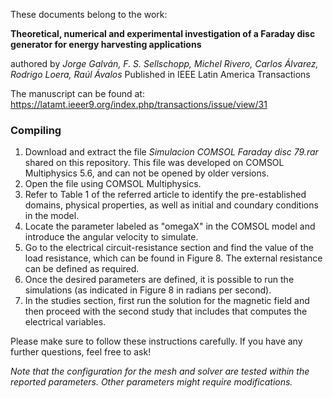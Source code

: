 These documents belong to the work:

__Theoretical, numerical and experimental investigation of a Faraday disc generator for energy harvesting applications__

authored by _Jorge Galván, F. S. Sellschopp, Michel Rivero, Carlos Álvarez, Rodrigo Loera, Raúl Ávalos_ Published in  IEEE Latin America Transactions

The manuscript can be found at: https://latamt.ieeer9.org/index.php/transactions/issue/view/31

### Compiling

1. Download and extract the file *Simulacion COMSOL Faraday disc 79.rar* shared on this repository. This file was developed on COMSOL Multiphysics 5.6, and can not be opened by older versions.
2. Open the file using COMSOL Multiphysics.
3. Refer to Table 1 of the referred article to identify the pre-established domains, physical properties, as well as initial and coundary conditions in the model.
4. Locate the parameter labeled as "omegaX" in the COMSOL model and introduce the angular velocity to simulate.
5. Go to the electrical circuit-resistance section and find the value of the load resistance, which can be found in Figure 8. The external resistance can be defined as required.
6. Once the desired parameters are defined, it is possible to run the simulations (as indicated in Figure 8 in radians per second).
7. In the studies section, first run the solution for the magnetic field and then proceed with the second study that includes that computes the electrical variables.

Please make sure to follow these instructions carefully. If you have any further questions, feel free to ask!

*Note that the configuration for the mesh and solver are tested within the reported parameters. Other parameters might require modifications.*


